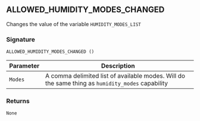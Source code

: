 ## ALLOWED\_HUMIDITY\_MODES\_CHANGED

Changes the value of the variable `HUMIDITY_MODES_LIST`


### Signature

`ALLOWED_HUMIDITY_MODES_CHANGED ()`


| Parameter | Description |
| --- | --- |
| `Modes` | A comma delimited list of available modes. Will do the same thing as `humidity_modes` capability |


### Returns

`None`


